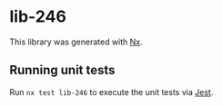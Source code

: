 # lib-246

This library was generated with [Nx](https://nx.dev).

## Running unit tests

Run `nx test lib-246` to execute the unit tests via [Jest](https://jestjs.io).
